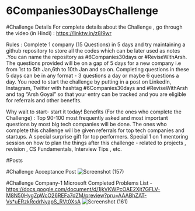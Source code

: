 # 6Companies30DaysChallenge

#Challenge Details
For complete details about the Challenge , go through the video (in Hindi) : https://linktw.in/z8I9wr


Rules :
Complete 1 company (15 Questions) in 5 days and try maintaining a github repository to store all the codes which can be later used as notes .You can name the repository as #6Companies30days or #ReviseWithArsh.
The questions provided will be on a gap of 5 days for a new company i.e from 1st to 5th Jan,6th to 10th Jan and so on.
Completing questions in these 5 days can be in any format - 3 questions a day or     maybe 6 questions a day.
You need to start the challenge by putting in a post on LinkedIn, Instagram, Twitter     with hashtag #6Companies30days and #ReviseWithArsh and tag “Arsh Goyal” so that your entry can be tracked and you are eligible for referrals and other benefits.


Why wait to start- start it today!
Benefits (For the ones who complete the Challenge) :
Top 90-100 most frequently asked and most important questions by most big tech companies will be done.
The ones who complete this challenge will be given referrals for top tech companies and startups.
A special surprise gift for top performers.
Special 1 on 1 mentoring session on how to plan the things after this challenge - related to projects , revision , CS Fundamentals, Interview Tips , etc.



#Posts

#Challenge Acceptance Post
![Screenshot (157)](https://user-images.githubusercontent.com/68684840/210133355-cb428f0f-6420-423a-976a-1bf0f14a9b78.png)

#Challenge Company-1 Microsoft Completed
Problems List - https://docs.google.com/document/d/1jkVKWPcOAE2Xjt7GFLV-M8N50HygZpWcO26REFa7dZM/preview?pru=AAABhZAT-Vs*uERzkRcdrNyapS_RVt0XsA
![Screenshot (161)](https://user-images.githubusercontent.com/68684840/210505665-2227edb6-b96c-4938-9ada-4892ab98f07f.png)



